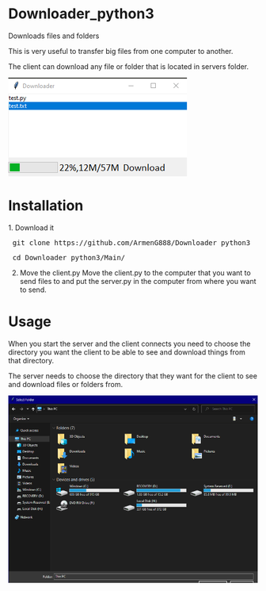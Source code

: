 # Downloader_python3
Downloads files and folders

This is very useful to transfer big files from one computer to another.

The client can download any file or folder that is located in servers folder.

![Image of the app](https://raw.githubusercontent.com/ArmenG888/Downloader_python3/main/Screenshot/Downloader.PNG)

<h1> Installation </h1>
1. Download it
<pre> git clone https://github.com/ArmenG888/Downloader_python3 </pre>
<pre> cd Downloader_python3/Main/ </pre>

2. Move the client.py
Move the client.py to the computer that you want to send files to and put the server.py in the computer from where you want to send.

<h1> Usage </h1>
When you start the server and the client connects you need to choose the directory you want the client to be able to see and download things from that directory.

The server needs to choose the directory that they want for the client to see and download files or folders from.

![Image of the server choosing file](https://raw.githubusercontent.com/ArmenG888/Downloader_python3/main/Screenshot/tk%209_5_2021%209_45_07%20AM.png)
